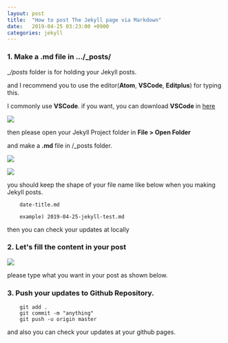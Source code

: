 ```yaml
---
layout: post
title:  "How to post The Jekyll page via Markdown"
date:   2019-04-25 03:23:00 +0900
categories: jekyll
---
```


### 1. Make a __.md__ file in .../_posts/
__/_posts__ folder is for holding your Jekyll posts. 

and I recommend you to use the editor(__Atom__, __VSCode__, __Editplus__) for typing this.

I commonly use __VSCode__. if you want, you can download __VSCode__ in [here](https://code.visualstudio.com/download)

![](/res/2019-04-25-how-post-jekyll/1.png)

then please open your Jekyll Project folder in __File > Open Folder__

and make a __.md__ file in /_posts folder.

![](/res/2019-04-25-how-post-jekyll/2.png)

![](/res/2019-04-25-how-post-jekyll/3.png)

you should keep the shape of your file name like below when you making Jekyll posts.
```
    date-title.md

    example) 2019-04-25-jekyll-test.md
```

then you can check your updates at locally

### 2. Let's fill the content in your post

![](/res/2019-04-25-how-post-jekyll/4.png)

please type what you want in your post as shown below.

### 3. Push your updates to Github Repository.
```
    git add .
    git commit -m "anything"
    git push -u origin master
```

and also you can check your updates at your github pages.
